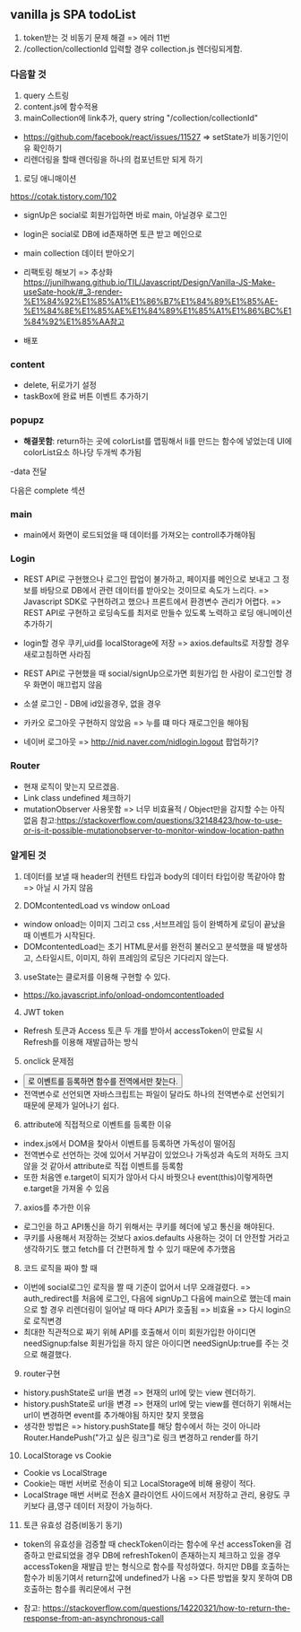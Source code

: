 ## vanilla js SPA todoList

1. token받는 것 비동기 문제 해결 => 에러 11번
2. /collection/collectionId 입력할 경우 collection.js 렌더링되게함.

### 다음할 것

1. query 스트링
1. content.js에 함수적용
1. mainCollection에 link추가, query string
   "/collection/collectionId"

- https://github.com/facebook/react/issues/11527 => setState가 비동기인이유 확인하기
- 리렌더링을 할때 렌더링을 하나의 컴포넌트만 되게 하기

1. 로딩 애니매이션

https://cotak.tistory.com/102

- signUp은 social로 회원가입하면 바로 main, 아닐경우 로그인
- login은 social로 DB에 id존재하면 토큰 받고 메인으로

- main collection 데이터 받아오기

- 리팩토링 해보기 => 추상화 https://junilhwang.github.io/TIL/Javascript/Design/Vanilla-JS-Make-useSate-hook/#_3-render-%E1%84%92%E1%85%A1%E1%86%B7%E1%84%89%E1%85%AE-%E1%84%8E%E1%85%AE%E1%84%89%E1%85%A1%E1%86%BC%E1%84%92%E1%85%AA참고
- 배포

### content

- delete, 뒤로가기 설정
- taskBox에 완료 버튼 이벤트 추가하기

### popupz

- **해결못함**: return하는 곳에 colorList를 맵핑해서 li를 만드는 함수에 넣었는데 UI에 colorList요소 하나당 두개씩 추가됨

-data 전달

다음은 complete 섹션

### main

- main에서 화면이 로드되었을 때 데이터를 가져오는 controll추가해야됨

### Login

- REST API로 구현했으나 로그인 팝업이 불가하고, 페이지를 메인으로 보내고 그 정보를 바탕으로 DB에서 관련 데이터를 받아오는 것이므로 속도가 느리다. => Javascript SDK로 구현하려고 했으나 프론트에서 환경변수 관리가 어렵다. => REST API로 구현하고 로딩속도를 최저로 만들수 있도록 노력하고 로딩 애니메이션 추가하기

- login할 경우 쿠키,uid를 localStorage에 저장 => axios.defaults로 저장할 경우 새로고침하면 사라짐

- REST API로 구현했을 때 social/signUp으로가면 회원가입 한 사람이 로그인할 경우 화면이 매끄럽지 않음

- 소셜 로그인 - DB에 id있을경우, 없을 경우
- 카카오 로그아웃 구현하지 않았음 => 누를 떄 마다 재로그인을 해야됨
- 네이버 로그아웃 => http://nid.naver.com/nidlogin.logout 팝업하기?

### Router

- 현재 로직이 맞는지 모르겠음.
- Link class undefined 체크하기
- mutationObserver 사용못함 => 너무 비효율적 / Object만을 감지할 수는 아직 없음
  참고:https://stackoverflow.com/questions/32148423/how-to-use-or-is-it-possible-mutationobserver-to-monitor-window-location-pathn

### 알게된 것

1. 데이터를 보낼 때 header의 컨텐트 타입과 body의 데이터 타입이랑 똑같아야 함 => 아닐 시 가지 않음

2. DOMcontentedLoad vs window onLoad

- window onload는 이미지 그리고 css ,서브프레임 등이 완벽하게 로딩이 끝났을 때 이벤트가 시작된다.
- DOMcontentedLoad는 초기 HTML문서를 완전히 불러오고 분석했을 때 발생하고, 스타일시트, 이미지, 하위 프레임의 로딩은 기다리지 않는다.

3. useState는 클로저를 이용해 구현할 수 있다.

- https://ko.javascript.info/onload-ondomcontentloaded

4. JWT token

- Refresh 토큰과 Access 토큰 두 개를 받아서 accessToken이 만료될 시 Refresh를 이용해 재발급하는 방식

5. onclick 문제점

- <button onclick>로 이벤트를 등록하면 함수를 전역에서만 찾는다.
- 전역변수로 선언되면 자바스크립트는 파일이 달라도 하나의 전역변수로 선언되기 때문에 문제가 일어나기 쉽다.

6. attribute에 직접적으로 이벤트를 등록한 이유

- index.js에서 DOM을 찾아서 이벤트를 등록하면 가독성이 떨어짐
- 전역변수로 선언하는 것에 있어서 거부감이 있었으나 가독성과 속도의 저하도 크지 않을 것 같아서 attribute로 직접 이벤트를 등록함
- 또한 처음엔 e.target이 되지가 않아서 다시 바꿧으나 event(this)이렇게하면 e.target을 가져올 수 있음

7. axios를 추가한 이유

- 로그인을 하고 API통신을 하기 위해서는 쿠키를 헤더에 넣고 통신을 해야된다.
- 쿠키를 사용해서 저장하는 것보다 axios.defaults 사용하는 것이 더 안전할 거라고 생각하기도 했고 fetch를 더 간편하게 할 수 있기 때문에 추가했음

8. 코드 로직을 짜야 할 때

- 이번에 social로그인 로직을 짤 때 기준이 없어서 너무 오래걸렸다. => auth_redirect를 처음에 로그인, 다음에 signUp그 다음에 main으로 했는데 main으로 할 경우 리렌더링이 일어날 때 마다 API가 호출됨 => 비효율 => 다시 login으로 로직변경
- 최대한 직관적으로 짜기 위헤 API를 호출해서 이미 회원가입한 아이디면 needSignup:false 회원가입을 하지 않은 아이디면 needSignUp:true를 주는 것으로 해결했다.

9. router구현

- history.pushState로 url을 변경 => 현재의 url에 맞는 view 렌더하기.
- history.pushState로 url을 변경 => 현재의 url에 맞는 view를 렌더하기 위해서는 url이 변경하면 event를 추가해야됨 하지만 찾지 못했음
- 생각한 방법은 => history.pushState를 해당 함수에서 하는 것이 아니라 Router.HandePush("가고 싶은 링크")로 링크 변경하고 render를 하기

10. LocalStorage vs Cookie

- Cookie vs LocalStrage
- Cookie는 매번 서버로 전송이 되고 LocalStorage에 비해 용량이 적다.
- LocalStrage 매번 서버로 전송X 클라이언트 사이드에서 저장하고 관리, 용량도 쿠키보다 큼,영구 데이터 저장이 가능하다.

11. 토큰 유효성 검증(비동기 동기)

- token의 유효성을 검증할 때 checkToken이라는 함수에 우선 accessToken을 검증하고 만료되었을 경우 DB에 refreshToken이 존재하는지 체크하고 있을 경우 accessToken을 재발급 받는 형식으로 함수를 작성하였다. 하지만 DB를 호출하는 함수가 비동기여서 return값에 undefined가 나옴 => 다른 방법을 찾지 못하여 DB호출하는 함수를 쿼리문에서 구현

- 참고: https://stackoverflow.com/questions/14220321/how-to-return-the-response-from-an-asynchronous-call

